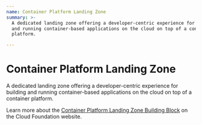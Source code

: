 ```yaml
---
name: Container Platform Landing Zone
summary: >-
  A dedicated landing zone offering a developer-centric experience for building
  and running container-based applications on the cloud on top of a container
  platform.

---
```


# Container Platform Landing Zone

A dedicated landing zone offering a developer-centric experience for building and running container-based applications on the cloud on top of a container platform.

Learn more about the [Container Platform Landing Zone Building Block](https://cloudfoundation.org/maturity-model/tenant-management/container-platform-landing-zone.html) on the Cloud Foundation website.
